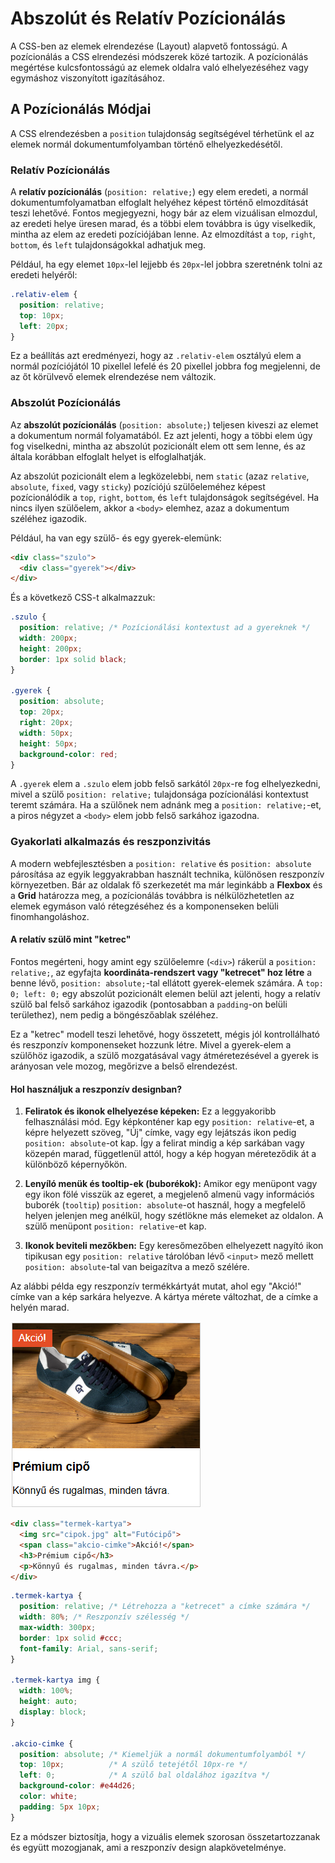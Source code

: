 # Abszolút és Relatív Pozícionálás

A CSS-ben az elemek elrendezése (Layout) alapvető fontosságú. A pozícionálás a CSS elrendezési módszerek közé tartozik. A pozícionálás megértése kulcsfontosságú az elemek oldalra való elhelyezéséhez vagy egymáshoz viszonyított igazításához.

## A Pozícionálás Módjai

A CSS elrendezésben a `position` tulajdonság segítségével térhetünk el az elemek normál dokumentumfolyamban történő elhelyezkedésétől.

### Relatív Pozícionálás

A **relatív pozícionálás** (`position: relative;`) egy elem eredeti, a normál dokumentumfolyamatban elfoglalt helyéhez képest történő elmozdítását teszi lehetővé. Fontos megjegyezni, hogy bár az elem vizuálisan elmozdul, az eredeti helye üresen marad, és a többi elem továbbra is úgy viselkedik, mintha az elem az eredeti pozíciójában lenne. Az elmozdítást a `top`, `right`, `bottom`, és `left` tulajdonságokkal adhatjuk meg.

Például, ha egy elemet `10px`-lel lejjebb és `20px`-lel jobbra szeretnénk tolni az eredeti helyéről:

```css
.relativ-elem {
  position: relative;
  top: 10px;
  left: 20px;
}
```

Ez a beállítás azt eredményezi, hogy az `.relativ-elem` osztályú elem a normál pozíciójától 10 pixellel lefelé és 20 pixellel jobbra fog megjelenni, de az őt körülvevő elemek elrendezése nem változik.

### Abszolút Pozícionálás

Az **abszolút pozícionálás** (`position: absolute;`) teljesen kiveszi az elemet a dokumentum normál folyamatából. Ez azt jelenti, hogy a többi elem úgy fog viselkedni, mintha az abszolút pozicionált elem ott sem lenne, és az általa korábban elfoglalt helyet is elfoglalhatják.

Az abszolút pozicionált elem a legközelebbi, nem `static` (azaz `relative`, `absolute`, `fixed`, vagy `sticky`) pozíciójú szülőeleméhez képest pozícionálódik a `top`, `right`, `bottom`, és `left` tulajdonságok segítségével. Ha nincs ilyen szülőelem, akkor a `<body>` elemhez, azaz a dokumentum széléhez igazodik.

Például, ha van egy szülő- és egy gyerek-elemünk:

```html
<div class="szulo">
  <div class="gyerek"></div>
</div>
```

És a következő CSS-t alkalmazzuk:

```css
.szulo {
  position: relative; /* Pozícionálási kontextust ad a gyereknek */
  width: 200px;
  height: 200px;
  border: 1px solid black;
}

.gyerek {
  position: absolute;
  top: 20px;
  right: 20px;
  width: 50px;
  height: 50px;
  background-color: red;
}
```

A `.gyerek` elem a `.szulo` elem jobb felső sarkától `20px`-re fog elhelyezkedni, mivel a szülő `position: relative;` tulajdonsága pozícionálási kontextust teremt számára. Ha a szülőnek nem adnánk meg a `position: relative;`-et, a piros négyzet a `<body>` elem jobb felső sarkához igazodna.

### Gyakorlati alkalmazás és reszponzivitás

A modern webfejlesztésben a `position: relative` és `position: absolute` párosítása az egyik leggyakrabban használt technika, különösen reszponzív környezetben. Bár az oldalak fő szerkezetét ma már leginkább a **Flexbox** és a **Grid** határozza meg, a pozícionálás továbbra is nélkülözhetetlen az elemek egymáson való rétegzéséhez és a komponenseken belüli finomhangoláshoz.

#### A relatív szülő mint "ketrec"

Fontos megérteni, hogy amint egy szülőelemre (`<div>`) rákerül a `position: relative;`, az egyfajta **koordináta-rendszert vagy "ketrecet" hoz létre** a benne lévő, `position: absolute;`-tal ellátott gyerek-elemek számára. A `top: 0; left: 0;` egy abszolút pozicionált elemen belül azt jelenti, hogy a relatív szülő bal felső sarkához igazodik (pontosabban a `padding`-on belüli területhez), nem pedig a böngészőablak széléhez.

Ez a "ketrec" modell teszi lehetővé, hogy összetett, mégis jól kontrollálható és reszponzív komponenseket hozzunk létre. Mivel a gyerek-elem a szülőhöz igazodik, a szülő mozgatásával vagy átméretezésével a gyerek is arányosan vele mozog, megőrizve a belső elrendezést.

#### Hol használjuk a reszponzív designban?

1.  **Feliratok és ikonok elhelyezése képeken:** Ez a leggyakoribb felhasználási mód. Egy képkonténer kap egy `position: relative`-et, a képre helyezett szöveg, "Új" címke, vagy egy lejátszás ikon pedig `position: absolute`-ot kap. Így a felirat mindig a kép sarkában vagy közepén marad, függetlenül attól, hogy a kép hogyan méreteződik át a különböző képernyőkön.

2.  **Lenyíló menük és tooltip-ek (buborékok):** Amikor egy menüpont vagy egy ikon fölé visszük az egeret, a megjelenő almenü vagy információs buborék (`tooltip`) `position: absolute`-ot használ, hogy a megfelelő helyen jelenjen meg anélkül, hogy szétlökne más elemeket az oldalon. A szülő menüpont `position: relative`-et kap.

3.  **Ikonok beviteli mezőkben:** Egy keresőmezőben elhelyezett nagyító ikon tipikusan egy `position: relative` tárolóban lévő `<input>` mező mellett `position: absolute`-tal van beigazítva a mező szélére.

Az alábbi példa egy reszponzív termékkártyát mutat, ahol egy "Akció!" címke van a kép sarkára helyezve. A kártya mérete változhat, de a címke a helyén marad.

![cipő](cipo.png)

```html
<div class="termek-kartya">
  <img src="cipok.jpg" alt="Futócipő">
  <span class="akcio-cimke">Akció!</span>
  <h3>Prémium cipő</h3>
  <p>Könnyű és rugalmas, minden távra.</p>
</div>
```

```css
.termek-kartya {
  position: relative; /* Létrehozza a "ketrecet" a címke számára */
  width: 80%; /* Reszponzív szélesség */
  max-width: 300px;
  border: 1px solid #ccc;
  font-family: Arial, sans-serif;
}

.termek-kartya img {
  width: 100%;
  height: auto;
  display: block;
}

.akcio-cimke {
  position: absolute; /* Kiemeljük a normál dokumentumfolyamból */
  top: 10px;          /* A szülő tetejétől 10px-re */
  left: 0;            /* A szülő bal oldalához igazítva */
  background-color: #e44d26;
  color: white;
  padding: 5px 10px;
}
```
Ez a módszer biztosítja, hogy a vizuális elemek szorosan összetartozzanak és együtt mozogjanak, ami a reszponzív design alapkövetelménye.